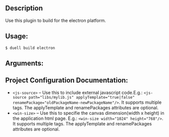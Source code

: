 ## Description
 
Use this plugin to build for the electron platform.
## Usage:
`$ duell build electron`
## Arguments:

## Project Configuration Documentation:
* `<js-source>` &ndash; Use this to include external javascript code.E.g.:
`<js-source path="libs/mylib.js" applyTemplate="true|false" renamePackage="oldPackageName-newPackageName"/>`. It supports multiple tags. The applyTemplate and renamePackages attributes are optional.
* `<win-size>` &ndash; Use this to specifie the canvas dimension(width x height) in the application html page. E.g.:
`<win-size width="1024" height="768"/>`. It supports multiple tags. The applyTemplate and renamePackages attributes are optional.